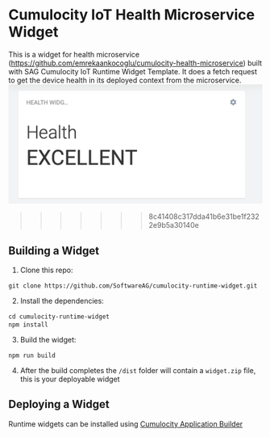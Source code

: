 # Cumulocity IoT Health Microservice Widget
This is a widget for health microservice (https://github.com/emrekaankocoglu/cumulocity-health-microservice) built with SAG Cumulocity IoT Runtime Widget Template. It does a fetch request to get the device health in its deployed context from the microservice.
![Picture](./ss.png)
>>>>>>> 8c41408c317dda41b6e31be1f2322e9b5a30140e

##  Building a Widget
1. Clone this repo: 
```
git clone https://github.com/SoftwareAG/cumulocity-runtime-widget.git
```
2. Install the dependencies:
```
cd cumulocity-runtime-widget
npm install
```
3. Build the widget:
```
npm run build
```
4. After the build completes the `/dist` folder will contain a `widget.zip` file, this is your deployable widget

## Deploying a Widget
Runtime widgets can be installed using [Cumulocity Application Builder](https://github.com/SoftwareAG/cumulocity-app-builder#installation)
